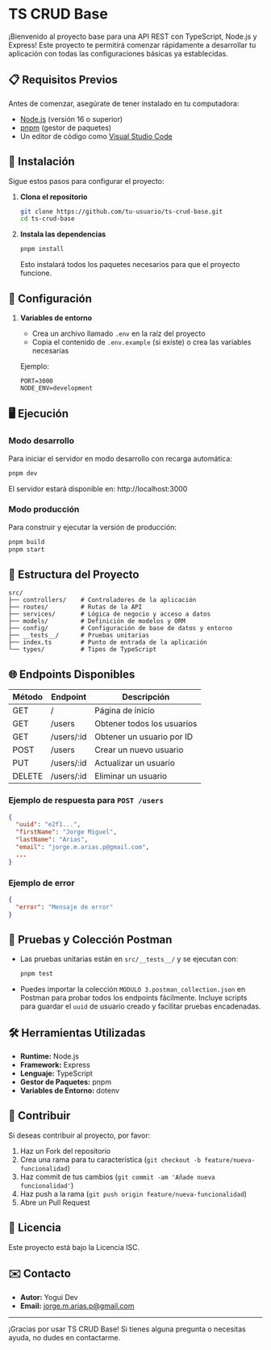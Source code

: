 # TS CRUD Base

¡Bienvenido al proyecto base para una API REST con TypeScript, Node.js y Express! Este proyecto te permitirá comenzar rápidamente a desarrollar tu aplicación con todas las configuraciones básicas ya establecidas.

## 📋 Requisitos Previos

Antes de comenzar, asegúrate de tener instalado en tu computadora:

- [Node.js](https://nodejs.org/) (versión 16 o superior)
- [pnpm](https://pnpm.io/) (gestor de paquetes)
- Un editor de código como [Visual Studio Code](https://code.visualstudio.com/)

## 🚀 Instalación

Sigue estos pasos para configurar el proyecto:

1. **Clona el repositorio**
   ```bash
   git clone https://github.com/tu-usuario/ts-crud-base.git
   cd ts-crud-base
   ```

2. **Instala las dependencias**
   ```bash
   pnpm install
   ```
   Esto instalará todos los paquetes necesarios para que el proyecto funcione.

## 🔧 Configuración

1. **Variables de entorno**
   - Crea un archivo llamado `.env` en la raíz del proyecto
   - Copia el contenido de `.env.example` (si existe) o crea las variables necesarias

   Ejemplo:
   ```
   PORT=3000
   NODE_ENV=development
   ```

## 🖥️ Ejecución

### Modo desarrollo
Para iniciar el servidor en modo desarrollo con recarga automática:

```bash
pnpm dev
```

El servidor estará disponible en: http://localhost:3000

### Modo producción
Para construir y ejecutar la versión de producción:

```bash
pnpm build
pnpm start
```

## 📂 Estructura del Proyecto

```
src/
├── controllers/    # Controladores de la aplicación
├── routes/         # Rutas de la API
├── services/       # Lógica de negocio y acceso a datos
├── models/         # Definición de modelos y ORM
├── config/         # Configuración de base de datos y entorno
├── __tests__/      # Pruebas unitarias
├── index.ts        # Punto de entrada de la aplicación
└── types/          # Tipos de TypeScript
```


## 🌐 Endpoints Disponibles

| Método | Endpoint      | Descripción                   |
|--------|--------------|-------------------------------|
| GET    | /            | Página de inicio              |
| GET    | /users       | Obtener todos los usuarios    |
| GET    | /users/:id   | Obtener un usuario por ID     |
| POST   | /users       | Crear un nuevo usuario        |
| PUT    | /users/:id   | Actualizar un usuario         |
| DELETE | /users/:id   | Eliminar un usuario           |

### Ejemplo de respuesta para `POST /users`
```json
{
  "uuid": "e2f1...",
  "firstName": "Jorge Miguel",
  "lastName": "Arias",
  "email": "jorge.m.arias.p@gmail.com",
  ...
}
```

### Ejemplo de error
```json
{
  "error": "Mensaje de error"
}
```

## 🧪 Pruebas y Colección Postman

- Las pruebas unitarias están en `src/__tests__/` y se ejecutan con:
  ```bash
  pnpm test
  ```
- Puedes importar la colección `MODULO 3.postman_collection.json` en Postman para probar todos los endpoints fácilmente. Incluye scripts para guardar el `uuid` de usuario creado y facilitar pruebas encadenadas.

## 🛠️ Herramientas Utilizadas

- **Runtime:** Node.js
- **Framework:** Express
- **Lenguaje:** TypeScript
- **Gestor de Paquetes:** pnpm
- **Variables de Entorno:** dotenv

## 🤝 Contribuir

Si deseas contribuir al proyecto, por favor:

1. Haz un Fork del repositorio
2. Crea una rama para tu característica (`git checkout -b feature/nueva-funcionalidad`)
3. Haz commit de tus cambios (`git commit -am 'Añade nueva funcionalidad'`)
4. Haz push a la rama (`git push origin feature/nueva-funcionalidad`)
5. Abre un Pull Request

## 📄 Licencia

Este proyecto está bajo la Licencia ISC.

## ✉️ Contacto

- **Autor:** Yogui Dev
- **Email:** jorge.m.arias.p@gmail.com

---

¡Gracias por usar TS CRUD Base! Si tienes alguna pregunta o necesitas ayuda, no dudes en contactarme.
